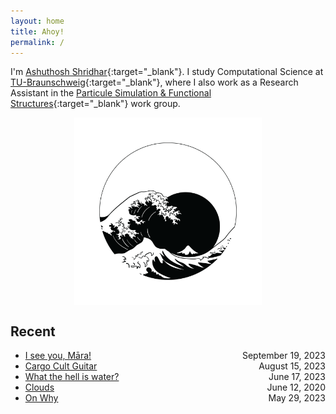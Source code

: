 ```yaml
---
layout: home
title: Ahoy! 
permalink: /
---
```

I'm [Ashuthosh Shridhar](assets/images/230521-selfie.jpeg){:target="_blank"}. I study Computational Science at [TU-Braunschweig](https://www.tu-braunschweig.de){:target="_blank"}, where I also work as a Research Assistant in the [Particule Simulation & Functional Structures](https://www.tu-braunschweig.de/en/ipat/research/particle-simulation-functional-structures){:target="_blank"} work group.

<div style="display: flex; justify-content: center;">
  <img src="/assets/images/230603-the-great-wave-jake-loris.png" alt="image" style="max-height: 300px;">
</div>

## Recent
- [I see you, Māra!](blog/2023-09-19-I-see-you-Mara.html) <span style="float: right;">September 19, 2023</span>
- [Cargo Cult Guitar](blog/2023-06-18-Cargo-Cult-Guitar.html) <span style="float: right;">August 15, 2023</span>
- [What the hell is water?](blog/2023-06-11-What-the-hell-is-water.html) <span style="float: right;">June 17, 2023</span>
- [Clouds](blog/2023-06-10-Clouds.html) <span style="float: right;">June 12, 2020</span>
- [On Why](blog/2023-05-29-On-why.html) <span style="float: right;">May 29, 2023</span>
